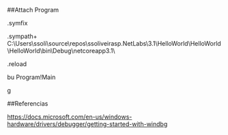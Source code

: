 ##Attach Program

.symfix

.sympath+ C:\Users\ssoli\source\repos\ssoliveirasp\.NetLabs\3.1\HelloWorld\HelloWorld\HelloWorld\bin\Debug\netcoreapp3.1\

.reload

bu Program!Main

g


##Referencias

https://docs.microsoft.com/en-us/windows-hardware/drivers/debugger/getting-started-with-windbg
